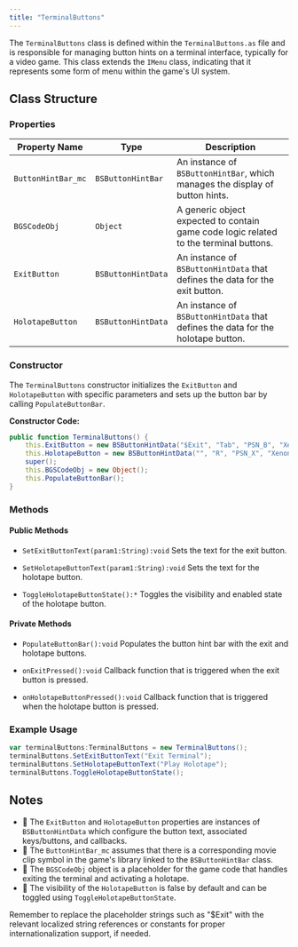 ```yaml
---
title: "TerminalButtons"
---
```


The `TerminalButtons` class is defined within the `TerminalButtons.as` file and is responsible for managing button hints on a terminal interface, typically for a video game.
This class extends the `IMenu` class, indicating that it represents some form of menu within the game's UI system.

## Class Structure

### Properties

| Property Name     | Type                | Description |
|-------------------|---------------------|-------------|
| `ButtonHintBar_mc` | `BSButtonHintBar`    | An instance of `BSButtonHintBar`, which manages the display of button hints. |
| `BGSCodeObj`      | `Object`             | A generic object expected to contain game code logic related to the terminal buttons. |
| `ExitButton`      | `BSButtonHintData`   | An instance of `BSButtonHintData` that defines the data for the exit button. |
| `HolotapeButton`  | `BSButtonHintData`   | An instance of `BSButtonHintData` that defines the data for the holotape button. |

### Constructor

The `TerminalButtons` constructor initializes the `ExitButton` and `HolotapeButton` with specific parameters and sets up the button bar by calling `PopulateButtonBar`.

**Constructor Code:**
```actionscript
public function TerminalButtons() {
    this.ExitButton = new BSButtonHintData("$Exit", "Tab", "PSN_B", "Xenon_B", 1, this.onExitPressed);
    this.HolotapeButton = new BSButtonHintData("", "R", "PSN_X", "Xenon_X", 1, this.onHolotapeButtonPressed);
    super();
    this.BGSCodeObj = new Object();
    this.PopulateButtonBar();
}
```

### Methods

#### Public Methods

- `SetExitButtonText(param1:String):void`
  Sets the text for the exit button.

- `SetHolotapeButtonText(param1:String):void`
  Sets the text for the holotape button.

- `ToggleHolotapeButtonState():*`
  Toggles the visibility and enabled state of the holotape button.

#### Private Methods

- `PopulateButtonBar():void`
  Populates the button hint bar with the exit and holotape buttons.

- `onExitPressed():void`
  Callback function that is triggered when the exit button is pressed.

- `onHolotapeButtonPressed():void`
  Callback function that is triggered when the holotape button is pressed.

### Example Usage

```actionscript
var terminalButtons:TerminalButtons = new TerminalButtons();
terminalButtons.SetExitButtonText("Exit Terminal");
terminalButtons.SetHolotapeButtonText("Play Holotape");
terminalButtons.ToggleHolotapeButtonState();
```

## Notes

- 📌 The `ExitButton` and `HolotapeButton` properties are instances of `BSButtonHintData` which configure the button text, associated keys/buttons, and callbacks.
- 📌 The `ButtonHintBar_mc` assumes that there is a corresponding movie clip symbol in the game's library linked to the `BSButtonHintBar` class.
- 📌 The `BGSCodeObj` object is a placeholder for the game code that handles exiting the terminal and activating a holotape.
- 📌 The visibility of the `HolotapeButton` is false by default and can be toggled using `ToggleHolotapeButtonState`.

Remember to replace the placeholder strings such as "$Exit" with the relevant localized string references or constants for proper internationalization support, if needed.
